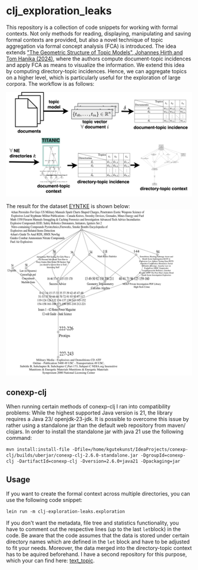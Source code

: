 # clj_exploration_leaks
This repository is a collection of code snippets for working with formal contexts.
Not only methods for reading, displaying, manipulating and saving formal contexts are provided, 
but also a novel technique of topic aggregation via formal concept analysis (FCA) is introduced.
The idea extends ["The Geometric Structure of Topic Models", Johannes Hirth and Tom Hanika (2024)](https://arxiv.org/abs/2403.03607), 
where the authors compute document-topic incidences and apply FCA as means to visualize the information.
We extend this idea by computing directory-topic incidences.
Hence, we can aggregate topics on a higher level, which is particularly useful for the exploration of large corpora.
The workflow is as follows:

![topic_modeling_fca_2rows.svg](doc/topic_modeling_fca_2rows.svg)

The result for the dataset [EYNTKE](https://archive.org/details/ETYNTKE) is shown below:
![fca_graph_across_dirs_02_03_25_altered.svg](doc/fca_graph_across_dirs_02_03_25_altered.svg)

## conexp-clj

When running certain methods of conexp-clj I ran into compatibility problems:
While the highest supported Java version is 21, the library requires a Java 23/ openjdk-23-jdk.
It is possible to overcome this issue by rather using a standalone jar 
than the default web repository from maven/ clojars.
In order to install the standalone jar with java 21 use the following command:
```shell
mvn install:install-file -Dfile=/home/kgutekunst/IdeaProjects/conexp-clj/builds/uberjar/conexp-clj-2.6.0-standalone.jar -DgroupId=conexp-clj -DartifactId=conexp-clj -Dversion=2.6.0+java21 -Dpackaging=jar
```

## Usage
If you want to create the formal context across multiple directories, you can use the following code snippet:
```clojure
lein run -m clj-exploration-leaks.exploration
```
If you don't want the metadata, file tree and statistics functionality, 
you have to comment out the respective lines (up to the last `let`block) in the code.
Be aware that the code assumes that the data is stored under certain directory names which are defined in the `let` block
 and have to be adjusted to fit your needs.
Moreover, the data merged into the directory-topic context has to be aquired beforehand.
I have a second repository for this purpose, which your can find here:
[text_topic](https://github.com/KlaraGtknst/text_topic).
